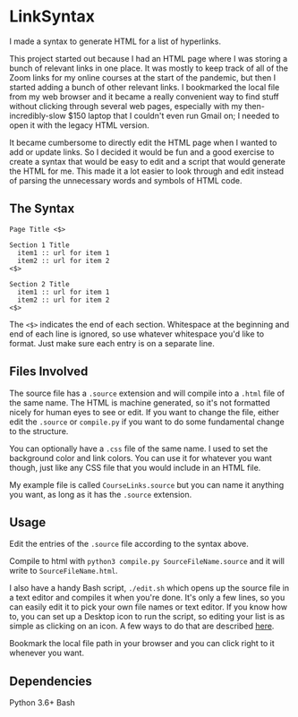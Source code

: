 # LinkSyntax
I made a syntax to generate HTML for a list of hyperlinks.

This project started out because I had an HTML page where I was storing a bunch of relevant links in one place. It was mostly to keep track
of all of the Zoom links for my online courses at the start of the pandemic, but then I started adding a bunch of other relevant links.
I bookmarked the local file from my web browser and it became a really convenient way to find stuff without clicking through several web pages,
especially with my then-incredibly-slow $150 laptop that I couldn't even run Gmail on; I needed to open it with the legacy HTML version.

It became cumbersome to directly edit the HTML page when I wanted to add or update links. So I decided it would be fun and a good exercise
to create a syntax that would be easy to edit and a script that would generate the HTML for me. This made it a lot easier to look through
and edit instead of parsing the unnecessary words and symbols of HTML code.

## The Syntax

```
Page Title <$>

Section 1 Title
  item1 :: url for item 1
  item2 :: url for item 2
<$>

Section 2 Title
  item1 :: url for item 1
  item2 :: url for item 2
<$>
```

The `<$>` indicates the end of each section.
Whitespace at the beginning and end of each line is ignored, so use whatever whitespace you'd like to format. Just make sure each entry is on a separate line.


## Files Involved

The source file has a `.source` extension and will compile into a `.html` file of the same name. The HTML is machine generated, so it's not formatted nicely for human eyes to see or edit. If you want to change the file, either edit the `.source` or `compile.py` if you want to do some fundamental change to the structure.

You can optionally have a `.css` file of the same name. I used to set the background color and link colors. You can use it for whatever you want though, just like any CSS file that you would include in an HTML file.

My example file is called `CourseLinks.source` but you can name it anything you want, as long as it has the `.source` extension.


## Usage

Edit the entries of the `.source` file according to the syntax above.

Compile to html with `python3 compile.py SourceFileName.source` and it will write to `SourceFileName.html`.

I also have a handy Bash script, `./edit.sh` which opens up the source file in a text editor and compiles it when you're done. It's only a few lines, so you can easily edit it to pick your own file names or text editor. If you know how to, you can set up a Desktop icon to run the script, so editing your list is as simple as clicking on an icon. A few ways to do that are described [here](https://askubuntu.com/questions/299052/how-to-execute-sh-script-from-a-desktop-shortcut).

Bookmark the local file path in your browser and you can click right to it whenever you want.

## Dependencies
Python 3.6+
Bash
